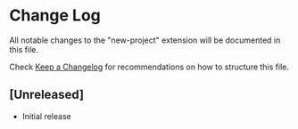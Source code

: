 # Change Log

All notable changes to the "new-project" extension will be documented in this file.

Check [Keep a Changelog](http://keepachangelog.com/) for recommendations on how to structure this file.

## [Unreleased]

- Initial release